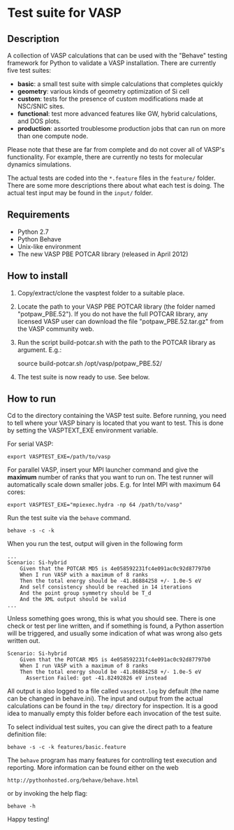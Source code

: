 Test suite for VASP
========================

Description
-----------

A collection of VASP calculations that can be used with the "Behave" testing framework for Python to validate a VASP installation. There are currently five test suites:

* **basic**: a small test suite with simple calculations that completes quickly
* **geometry**: various kinds of geometry optimization of Si cell
* **custom**: tests for the presence of custom modifications made at NSC/SNIC sites.
* **functional**: test more advanced features like GW, hybrid calculations, and DOS plots.
* **production**: assorted troublesome production jobs that can run on more than one compute node.

Please note that these are far from complete and do not cover all of VASP's functionality. For example, there are currently no tests for molecular dynamics simulations.

The actual tests are coded into the `*.feature` files in the `feature/` folder. There are some more descriptions there about what each test is doing. The actual test input may be found in the `input/` folder.

Requirements
------------

* Python 2.7
* Python Behave
* Unix-like environment
* The new VASP PBE POTCAR library (released in April 2012)

How to install
--------------

1. Copy/extract/clone the vasptest folder to a suitable place.
2. Locate the path to your VASP PBE POTCAR library (the folder named "potpaw_PBE.52"). If you do not have the full POTCAR library, any licensed VASP user can download the file "potpaw_PBE.52.tar.gz" from the VASP community web.
3. Run the script build-potcar.sh with the path to the POTCAR library as argument. E.g.:

	source build-potcar.sh /opt/vasp/potpaw_PBE.52/

4. The test suite is now ready to use. See below.

How to run
----------

Cd to the directory containing the VASP test suite. Before running, you need to tell where your VASP binary is located that you want to test. This is done by setting the VASPTEXT_EXE environment variable.

For serial VASP:

	export VASPTEST_EXE=/path/to/vasp

For parallel VASP, insert your MPI launcher command and give the **maximum** number of ranks that you want to run on. The test runner will automatically scale down smaller jobs. E.g. for Intel MPI with maximum 64 cores:

	export VASPTEST_EXE="mpiexec.hydra -np 64 /path/to/vasp"

Run the test suite via the `behave` command.

	behave -s -c -k

When you run the test, output will given in the following form

 	...
 	Scenario: Si-hybrid 
	    Given that the POTCAR MD5 is 4e058592231fc4e091ac0c92d87797b0
	    When I run VASP with a maximum of 8 ranks
	    Then the total energy should be -41.86884258 +/- 1.0e-5 eV
	    And self consistency should be reached in 14 iterations
	    And the point group symmetry should be T_d
	    And the XML output should be valid
	...

Unless something goes wrong, this is what you should see. There is one check or test per line written, and if something is found, a Python assertion will be triggered, and usually some indication of what was wrong also gets written out.

 	Scenario: Si-hybrid 
	    Given that the POTCAR MD5 is 4e058592231fc4e091ac0c92d87797b0
	    When I run VASP with a maximum of 8 ranks
	    Then the total energy should be -41.86884258 +/- 1.0e-5 eV
	      Assertion Failed: got -41.82492826 eV instead

All output is also logged to a file called `vasptest.log` by default (the name can be changed in behave.ini). The input and output from the actual calculations can be found in the `tmp/` directory for inspection. It is a good idea to manually empty this folder before each invocation of the test suite.

To select individual test suites, you can give the direct path to a feature definition file:

	behave -s -c -k features/basic.feature

The `behave` program has many features for controlling test execution and reporting. More information can be found either on the web

	http://pythonhosted.org/behave/behave.html

or by invoking the help flag:

	behave -h

Happy testing!
